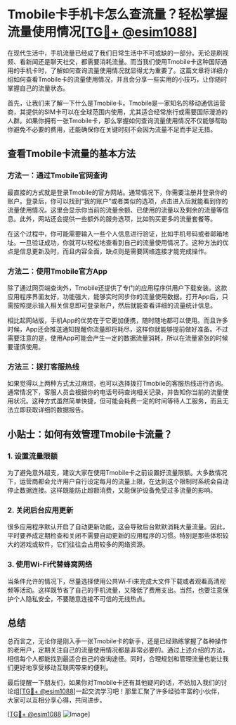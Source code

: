 # Tmobile卡手机卡怎么查流量？轻松掌握流量使用情况[[TG💪+ @esim1088](https://t.me/s/esim1088)]

在现代生活中，手机流量已经成了我们日常生活中不可或缺的一部分。无论是刷视频、看新闻还是聊天社交，都需要消耗流量。而当我们使用Tmobile卡这种国际通用的手机卡时，了解如何查询流量使用情况就显得尤为重要了。这篇文章将详细介绍如何查看Tmobile卡的流量使用情况，并且会分享一些实用的小技巧，让你随时掌握自己的流量状态。

首先，让我们来了解一下什么是Tmobile卡。Tmobile是一家知名的移动通信运营商，其提供的SIM卡可以在全球范围内使用，尤其适合经常旅行或需要国际漫游的人群。如果你拥有一张Tmobile卡，那么掌握如何查询流量使用情况不仅能够帮助你避免不必要的费用，还能确保你在关键时刻不会因为流量不足而手足无措。

## 查看Tmobile卡流量的基本方法

### 方法一：通过Tmobile官网查询

最直接的方式就是登录Tmobile的官方网站。通常情况下，你需要注册并登录你的账户。登录后，你可以找到“我的账户”或者类似的选项，点击进入后就能看到你的流量使用情况。这里会显示你当前的流量余额、已使用的流量以及剩余的流量等信息。此外，网站还会提供一些额外的服务选项，比如购买更多的流量套餐等。

在这个过程中，你可能需要输入一些个人信息进行验证，比如手机号码或者邮箱地址。一旦验证成功，你就可以轻松地查看到自己的流量使用情况了。这种方法的优点是信息更新及时，而且内容全面，缺点则是需要网络连接才能完成操作。

### 方法二：使用Tmobile官方App

除了通过网页端查询外，Tmobile还提供了专门的应用程序供用户下载安装。这款应用程序界面友好，功能强大，能够实时同步你的流量使用数据。打开App后，只需按照提示输入相关信息即可登录账户，然后就能查看详细的流量统计信息。

相比起网站版，手机App的优势在于它更加便携，随时随地都可以使用。而且许多时候，App还会推送通知提醒你流量即将耗尽，这样你就能够提前做好准备。不过需要注意的是，使用App可能会产生一定的数据流量消耗，所以在流量紧张的时候要谨慎使用。

### 方法三：拨打客服热线

如果觉得以上两种方式太过麻烦，也可以选择拨打Tmobile的客服热线进行咨询。通常情况下，客服人员会根据你的电话号码查询相关记录，并告知你当前的流量使用状况。这种方式虽然简单快捷，但可能会耗费一定的时间等待人工服务，而且无法立即获取详细的数据报告。

## 小贴士：如何有效管理Tmobile卡流量？

### 1. 设置流量限额

为了避免意外超支，建议大家在使用Tmobile卡之前设置好流量限额。大多数情况下，运营商都会允许用户自行设定每月的流量上限，在达到这个限制时系统会自动停止数据连接。这样既能防止超额消费，又能保护设备免受过多流量的影响。

### 2. 关闭后台应用更新

很多应用程序默认开启了自动更新功能，这会导致后台默默消耗大量流量。因此，平时要养成定期检查和关闭不需要自动更新的应用程序的习惯。特别是那些体积较大的游戏或软件，它们往往会占用较多的网络资源。

### 3. 使用Wi-Fi代替蜂窝网络

当条件允许的情况下，尽量选择使用公共Wi-Fi来完成大文件下载或者观看高清视频等活动。这样既节省了自己的手机流量，又降低了费用支出。当然，也要注意保护个人隐私安全，不要随意连接不可信的无线热点。

## 总结

总而言之，无论你是刚入手一张Tmobile卡的新手，还是已经熟练掌握了各种操作的老用户，定期关注自己的流量使用情况都是非常必要的。通过上述介绍的方法，相信每个人都能找到最适合自己的查询途径。同时，合理规划和管理流量也能让我们更好地享受移动互联网带来的便利。

最后提醒一下朋友们，如果你对Tmobile卡还有其他疑问的话，不妨加入我们的讨论组[[TG💪+ @esim1088](https://t.me/s/esim1088)]一起交流学习吧！那里汇聚了许多经验丰富的小伙伴，大家可以互相分享心得，共同进步。

[[TG💪+ @esim1088](https://t.me/s/esim1088) ![Image](https://i.postimg.cc/4NQfJmqS/Snipaste-2025-05-13-00-14-12.png)]